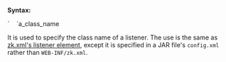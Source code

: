 **Syntax:**

<listener>  
`    `<listener-class>a_class_name</listener-class>  
</listener>

It is used to specify the class name of a listener. The use is the same
as [zk.xml's listener element]({{site.baseUrl}}/zk_config_ref/The_listener_Element),
except it is specified in a JAR file's `config.xml` rather than
`WEB-INF/zk.xml`.


